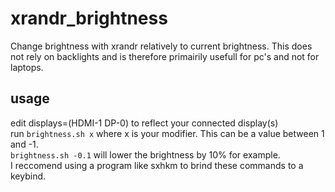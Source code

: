 # xrandr_brightness
Change brightness with xrandr relatively to current brightness. This does not rely on backlights and is therefore primairily usefull for pc's and not for laptops. 

## usage
edit displays=(HDMI-1 DP-0) to reflect your connected display(s)  
run `brightness.sh x` where x is your modifier. This can be a value between 1 and -1.  
`brightness.sh -0.1` will lower the brightness by 10% for example.  
I reccomend using a program like sxhkm to brind these commands to a keybind.
